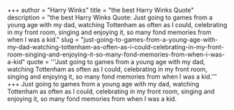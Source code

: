 +++
author = "Harry Winks"
title = "the best Harry Winks Quote"
description = "the best Harry Winks Quote: Just going to games from a young age with my dad, watching Tottenham as often as I could, celebrating in my front room, singing and enjoying it, so many fond memories from when I was a kid."
slug = "just-going-to-games-from-a-young-age-with-my-dad-watching-tottenham-as-often-as-i-could-celebrating-in-my-front-room-singing-and-enjoying-it-so-many-fond-memories-from-when-i-was-a-kid"
quote = '''Just going to games from a young age with my dad, watching Tottenham as often as I could, celebrating in my front room, singing and enjoying it, so many fond memories from when I was a kid.'''
+++
Just going to games from a young age with my dad, watching Tottenham as often as I could, celebrating in my front room, singing and enjoying it, so many fond memories from when I was a kid.
